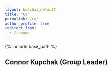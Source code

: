 ```yaml
---
layout: kupchak_default
title: "CV"
permalink: /cv/
author_profile: true
redirect_from:
  - /resume
---
```


{% include base_path %}

## Connor Kupchak (Group Leader)


